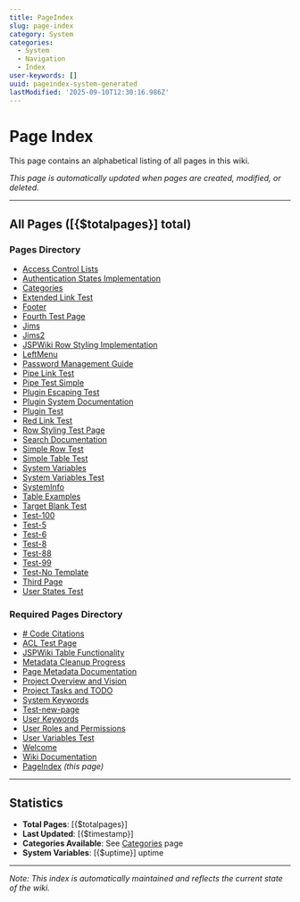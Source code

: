 ```yaml
---
title: PageIndex
slug: page-index
category: System
categories:
  - System
  - Navigation
  - Index
user-keywords: []
uuid: pageindex-system-generated
lastModified: '2025-09-10T12:30:16.986Z'
---
```

# Page Index

This page contains an alphabetical listing of all pages in this wiki.

*This page is automatically updated when pages are created, modified, or deleted.*

---

## All Pages ([{$totalpages}] total)

### Pages Directory

- [Access Control Lists](../pages/fc21285e-f332-48fa-a99b-aa67ab0def1a)
- [Authentication States Implementation](../pages/69c757dc-6f96-4bed-88db-69bbbf03bd05)
- [Categories](../pages/44343afc-73ab-4dc0-8a7e-05f9fbda23b3)
- [Extended Link Test](../pages/d1e2f3g4-h5i6-7890-jklm-nopqrstuvwxy)
- [Footer](../pages/5baf3934-91c6-43e3-a095-8051c6b52dea)
- [Fourth Test Page](../pages/491f6078-c043-497e-b136-f3f69dd944a4)
- [Jims](../pages/3e9d348b-77ce-4aac-9ad5-9d982349970e)
- [Jims2](../pages/0c9c47ef-b9e6-483d-99a3-d90e4194a2a9)
- [JSPWiki Row Styling Implementation](../pages/1dc3c4c5-e23b-47f4-a013-506ba4393a60)
- [LeftMenu](../pages/ebd38c32-5175-41c2-910d-c74a7c53256a)
- [Password Management Guide](../pages/8a3b9c1d-4e5f-6789-abcd-ef0123456789)
- [Pipe Link Test](../pages/b1c2d3e4-f5g6-7890-hijk-lmnopqrstuvw)
- [Pipe Test Simple](../pages/c1d2e3f4-g5h6-7890-ijkl-mnopqrstuvwx)
- [Plugin Escaping Test](../pages/335e8400-e29b-41d4-a716-446655440002)
- [Plugin System Documentation](../pages/445e8400-e29b-41d4-a716-446655440003)
- [Plugin Test](../pages/225e8400-e29b-41d4-a716-446655440001)
- [Red Link Test](../pages/a1b2c3d4-e5f6-7890-abcd-ef1234567890)
- [Row Styling Test Page](../pages/row-styling-test-001)
- [Search Documentation](../pages/fe7a378d-dfa5-4e37-9891-637568ebe0b4)
- [Simple Row Test](../pages/simple-row-test-001)
- [Simple Table Test](../pages/simple-table-test-001)
- [System Variables](../pages/system-variables-001)
- [System Variables Test](../pages/04f1eb2d-8624-44a5-b278-37d5eaf4c88d)
- [SystemInfo](../pages/4ae1958a-513d-4826-b700-92004630ecdf)
- [Table Examples](../pages/table-examples-001)
- [Target Blank Test](../pages/e1f2g3h4-i5j6-7890-klmn-opqrstuvwxyz)
- [Test-100](../pages/cec40797-f45b-41fb-80cc-e35029005b8b)
- [Test-5](../pages/4001a4eb-1920-4a94-b8b1-1f2690f9a1c0)
- [Test-6](../pages/296b1b1a-00b2-4749-ae0b-8e6ec6d55b41)
- [Test-8](../pages/4a65f39e-e4bf-4c2e-8944-a616d5fa8d4a)
- [Test-88](../pages/8fdb4441-30ed-48b3-bc5a-7dd9f13ef820)
- [Test-99](../pages/c477f070-d896-4777-b7c7-b5c6e060ca75)
- [Test-No Template](../pages/5095d279-451b-463f-b731-4f4124fc4678)
- [Third Page](../pages/d508b0ef-b8c2-4f38-9777-cccbba4287c3)
- [User States Test](../pages/68af9f22-57a7-4952-bda8-620106316200)

### Required Pages Directory

- [# Code Citations](4dc51681-086b-49d3-9183-145bc9999eb6)
- [ACL Test Page](acl-test-01-abcd-efgh-ijkl-mnop)
- [JSPWiki Table Functionality](table-functionality-doc)
- [Metadata Cleanup Progress](metadata-cleanup-001)
- [Page Metadata Documentation](a40812e4-3a9d-42b5-b5a8-e89b41a46096)
- [Project Overview and Vision](project-overview-vision)
- [Project Tasks and TODO](project-tasks-todo)
- [System Keywords](sys-keywords-001)
- [Test-new-page](5943a611-2a65-4fe9-96e4-861f2caa9931)
- [User Keywords](e3bc8a66-9a68-47bb-af14-d6f8b611a3b2)
- [User Roles and Permissions](roles-docs-2025-0909-wiki-system)
- [User Variables Test](user-variables-test-001)
- [Welcome](db94a086-54ed-4b72-a79f-88e9e8ac4faf)
- [Wiki Documentation](9e4cc61d-be63-41b2-b0e8-982fff52dc15)
- [PageIndex](PageIndex) *(this page)*

---

## Statistics

- **Total Pages**: [{$totalpages}]
- **Last Updated**: [{$timestamp}]
- **Categories Available**: See [Categories](Categories) page
- **System Variables**: [{$uptime}] uptime

---

*Note: This index is automatically maintained and reflects the current state of the wiki.*
